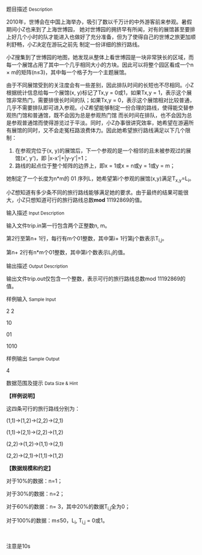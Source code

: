 <div class="panel panel-default">
<div class="area-title">
<span>
题目描述
<small>Description</small>
</span></div>
<div class="panel-body">

<p>2010年，世博会在中国上海举办，吸引了数以千万计的中外游客前来参观。暑假期间小Z也来到了上海世博园， 她对世博园的拥挤早有所闻，对有的展馆甚至要排上好几个小时的队才能进入也做好了充分准备，但为了使得自己的世博之旅更加顺利舒畅，小Z决定在游玩之前先 制定一份详细的旅行路线。</p>
<p>小Z搜集到了世博园的地图，她发现从整体上看世博园是一块非常狭长的区域，而每一个展馆占用了其中一个几乎相同大小的方块。因此可以将整个园区看成一个n × m的矩阵(n≤3)，其中每一个格子为一个主题展馆。</p>
<p>由于不同展馆受到的关注度会有一些差别，因此排队时间的长短也不尽相同。小Z根据统计信息给每一个展馆(x, y)标记了Tx,y = 0或1，如果Tx,y = 1，表示这个展馆非常热门，需要排很长时间的队；如果Tx,y = 0，表示这个展馆相对比较普通，几乎不需要排队即可进入参观。小Z希望能够制定一份合理的路线，使得能交替参观热门馆和普通馆，既不会因为总是参观热门馆 而长时间在排队，也不会因为总是参观普通馆而使得游览过于平淡。同时，小Z办事很讲究效率，她希望在游遍所有展馆的同时，又不会走冤枉路浪费体力。因此她希望旅行路线满足以下几个限制：</p>
<ol>
<li>在参观完位于(x, y)的展馆后，下一个参观的是一个相邻的且未被参观过的展馆(x', y')，即 |x-x'|+|y-y'|=1；</li>
<li>路线的起点位于整个矩阵的边界上，即x = 1或x = n或y = 1或y = m；</li>
</ol>
<p>她制定了一个长度为n*m的 01 序列L，她希望第i个参观的展馆(x,y)满足T<sub>x,y</sub>=L<sub>i</sub>。</p>
<p>小Z想知道有多少条不同的旅行路线能够满足她的要求。由于最终的结果可能很大，小Z只想知道可行的旅行路线总数<strong>mod</strong> 11192869的值。</p>

</div>
</div>

<div class="panel panel-default">
<div class="area-title">
<span>
输入描述
<small>Input Description</small>
</span></div>
<div class="panel-body">
<p>输入文件trip.in第一行包含两个正整数n, m。</p>
<p>第2行至第n+ 1行，每行有m个01整数，其中第i+ 1行第j个数表示T<sub>i,j</sub>。</p>
<p>第n+ 2行有n*m个01整数，其中第i个数表示L<sub>i</sub>的值。</p>

</div>
</div>
<div  class="panel panel-default">
<div class="area-title">
<span>
输出描述
<small>Output Description</small>
</span></div>
<div class="panel-body">

<p align="left">输出文件trip.out仅包含一个整数，表示可行的旅行路线总数mod 11192869的值。</p>

</div>
</div>


<div class="panel panel-default">
<div class="area-title">
<span>
样例输入
<small>Sample Input</small>
</span></div>
<div class="panel-body">
<p>2 2</p>
<p>10</p>
<p>01</p>
<p>1010</p>

</div>
</div>

<div class="panel panel-default">
<div class="area-title">
<span>
样例输出
<small>Sample Output</small>
</span></div>
<div class="panel-body">
<p>4</p>

</div>
</div>

<div class="panel panel-default">
<div class="area-title">
<span>
数据范围及提示
<small>Data Size & Hint</small>
</span></div>
<div class="panel-body">
<p><strong>【样例说明】</strong></p>
<p>这四条可行的旅行路线分别为：</p>
<p>(1,1)→(1,2)→(2,2)→(2,1)</p>
<p>(1,1)→(2,1)→(2,2)→(1,2)</p>
<p>(2,2)→(1,2)→(1,1)→(2,1)</p>
<p>(2,2)→(2,1)→(1,1)→(1,2)</p>
<p><strong>【数据规模和约定】</strong></p>
<p>对于10%的数据：n=1；</p>
<p>对于30%的数据：n=2；</p>
<p>对于60%的数据：n= 3，其中20%的数据T<sub>i,j</sub>全为0；</p>
<p>对于100%的数据：m≤50，L<sub>i</sub>, T<sub>i,j</sub> = 0或1。</p>
<p> </p>
<p>注意是10s</p>
</div>
</div>